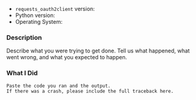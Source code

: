 * `requests_oauth2client` version:
* Python version:
* Operating System:

### Description

Describe what you were trying to get done.
Tell us what happened, what went wrong, and what you expected to happen.

### What I Did

```
Paste the code you ran and the output.
If there was a crash, please include the full traceback here.
```
